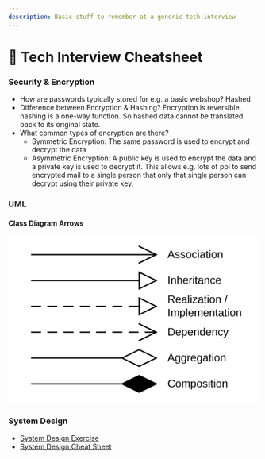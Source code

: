 ```yaml
---
description: Basic stuff to remember at a generic tech interview
---
```


# 📜 Tech Interview Cheatsheet

### Security & Encryption

* How are passwords typically stored for e.g. a basic webshop? Hashed
* Difference between Encryption & Hashing? Encryption is reversible, hashing is a one-way function. So hashed data cannot be translated back to its original state.
* What common types of encryption are there?
  * Symmetric Encryption: The same password is used to encrypt and decrypt the data
  * Asymmetric Encryption: A public key is used to encrypt the data and a private key is used to decrypt it. This allows e.g. lots of ppl to send encrypted mail to a single person that only that single person can decrypt using their private key.

### UML

#### Class Diagram Arrows

![Source: Wikipedia ](../.gitbook/assets/image.png)

### System Design

* [System Design Exercise](https://www.hiredintech.com/classrooms/system-design/lesson/52)
* [System Design Cheat Sheet](https://gist.github.com/vasanthk/485d1c25737e8e72759f)

